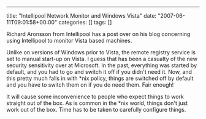 ---
title: "Intellipool Network Monitor and Windows Vista"
date: "2007-06-11T09:01:58+00:00"
categories: []
tags: []

Richard Aronsson from Intellipool has a post over on his blog concerning using Intellipool to monitor Vista based machines.

Unlike on versions of Windows prior to Vista, the remote registry service is set to manual start-up on Vista. I guess that has been a casualty of the new security sensitivity over at Microsoft. In the past, everything was started by default, and you had to go and switch it off if you didn't need it. Now, and this pretty much falls in with *nix policy, things are switched off by default and you have to switch them on if you do need them. Fair enough!

It will cause some inconvenience to people who expect things to work straight out of the box. As is common in the *nix world, things don't just work out of the box. Time has to be taken to carefully configure things.
